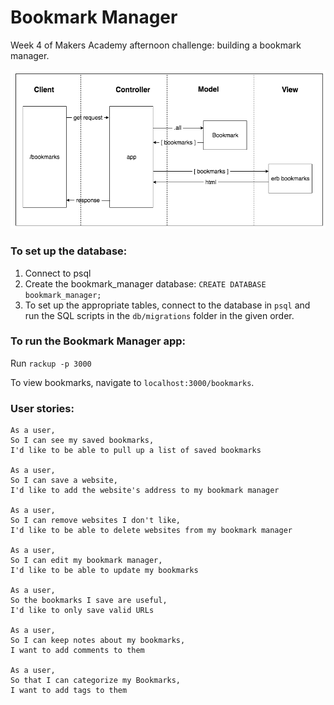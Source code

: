 # Bookmark Manager
Week 4 of Makers Academy afternoon challenge: building a bookmark manager.

![](Domain_model.png)

### To set up the database:

1. Connect to psql
2. Create the bookmark_manager database: `CREATE DATABASE bookmark_manager;`
3. To set up the appropriate tables, connect to the database in `psql` and run the SQL scripts in the `db/migrations` folder in the given order.

### To run the Bookmark Manager app:

Run `rackup -p 3000`

To view bookmarks, navigate to `localhost:3000/bookmarks`.

### User stories:
```
As a user,
So I can see my saved bookmarks,
I'd like to be able to pull up a list of saved bookmarks

As a user,
So I can save a website,
I'd like to add the website's address to my bookmark manager

As a user,
So I can remove websites I don't like,
I'd like to be able to delete websites from my bookmark manager

As a user,
So I can edit my bookmark manager,
I'd like to be able to update my bookmarks

As a user,
So the bookmarks I save are useful,
I'd like to only save valid URLs

As a user,
So I can keep notes about my bookmarks,
I want to add comments to them

As a user,
So that I can categorize my Bookmarks,
I want to add tags to them
```
